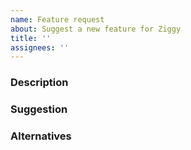 ```yaml
---
name: Feature request
about: Suggest a new feature for Ziggy
title: ''
assignees: ''
---
```


### Description

<!-- Is your request related to a problem? If so, please describe the problem. E.g.: I'm always frustrated when [...] -->

### Suggestion

<!-- Tell us about the solution you'd like, with a clear and concise description of what you want to happen. -->

### Alternatives

<!-- Describe alternative solutions and approaches you considered, if any. -->
